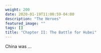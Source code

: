 ```yaml
---
weight: 200
date: 2020-01-19T11:00:59-04:00
description: "The Heroes"
featured_image: ""
tags: []
title: "Chapter II: The Battle for Hubei"
---
```


China was  ...
